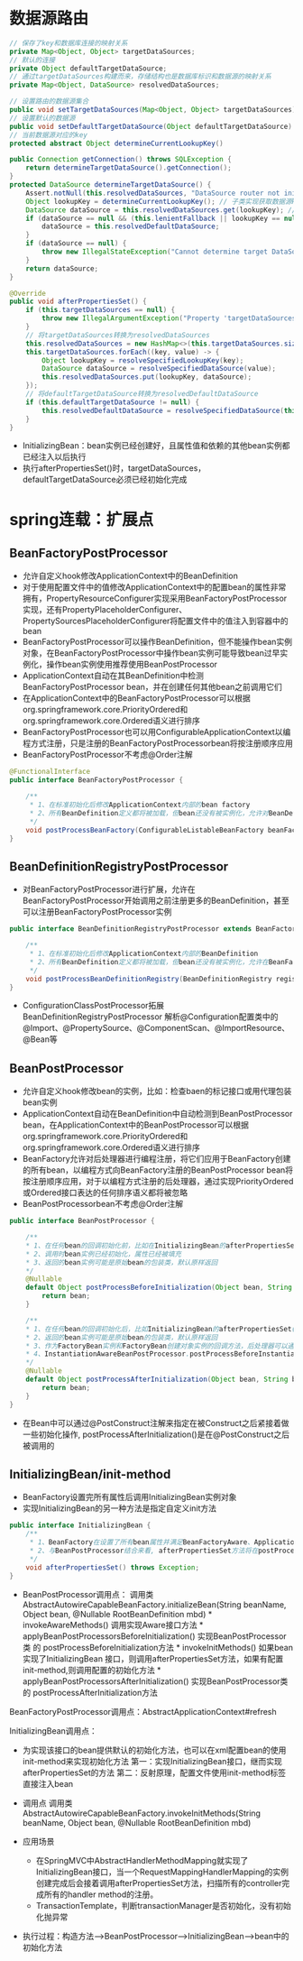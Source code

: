 # 数据源路由

```java
// 保存了key和数据库连接的映射关系
private Map<Object, Object> targetDataSources;
// 默认的连接
private Object defaultTargetDataSource;
// 通过targetDataSources构建而来，存储结构也是数据库标识和数据源的映射关系
private Map<Object, DataSource> resolvedDataSources;
```

```java
// 设置路由的数据源集合
public void setTargetDataSources(Map<Object, Object> targetDataSources)
// 设置默认的数据源
public void setDefaultTargetDataSource(Object defaultTargetDataSource)
// 当前数据源对应的key
protected abstract Object determineCurrentLookupKey()
```

```java
public Connection getConnection() throws SQLException {
    return determineTargetDataSource().getConnection();
}
protected DataSource determineTargetDataSource() {
    Assert.notNull(this.resolvedDataSources, "DataSource router not initialized");
    Object lookupKey = determineCurrentLookupKey(); // 子类实现获取数据源key的规则
    DataSource dataSource = this.resolvedDataSources.get(lookupKey); // 没有直接使用targetDataSources
    if (dataSource == null && (this.lenientFallback || lookupKey == null)) {
        dataSource = this.resolvedDefaultDataSource;
    }
    if (dataSource == null) {
        throw new IllegalStateException("Cannot determine target DataSource for lookup key [" + lookupKey + "]");
    }
    return dataSource;
}
```

```java
@Override
public void afterPropertiesSet() {
    if (this.targetDataSources == null) {
        throw new IllegalArgumentException("Property 'targetDataSources' is required");
    }
    // 将targetDataSources转换为resolvedDataSources
    this.resolvedDataSources = new HashMap<>(this.targetDataSources.size());
    this.targetDataSources.forEach((key, value) -> {
        Object lookupKey = resolveSpecifiedLookupKey(key);
        DataSource dataSource = resolveSpecifiedDataSource(value);
        this.resolvedDataSources.put(lookupKey, dataSource);
    });
    // 将defaultTargetDataSource转换为resolvedDefaultDataSource
    if (this.defaultTargetDataSource != null) {
        this.resolvedDefaultDataSource = resolveSpecifiedDataSource(this.defaultTargetDataSource);
    }
}
```
* InitializingBean：bean实例已经创建好，且属性值和依赖的其他bean实例都已经注入以后执行
* 执行afterPropertiesSet()时，targetDataSources，defaultTargetDataSource必须已经初始化完成

# spring连载：扩展点
## BeanFactoryPostProcessor
* 允许自定义hook修改ApplicationContext中的BeanDefinition
* 对于使用配置文件中的值修改ApplicationContext中的配置bean的属性非常拥有，PropertyResourceConfigurer实现采用BeanFactoryPostProcessor实现，还有PropertyPlaceholderConfigurer、PropertySourcesPlaceholderConfigurer将配置文件中的值注入到容器中的bean
* BeanFactoryPostProcessor可以操作BeanDefinition，但不能操作bean实例对象，在BeanFactoryPostProcessor中操作bean实例可能导致bean过早实例化，操作bean实例使用推荐使用BeanPostProcessor
* ApplicationContext自动在其BeanDefinition中检测BeanFactoryPostProcessor bean，并在创建任何其他bean之前调用它们
* 在ApplicationContext中的BeanFactoryPostProcessor可以根据org.springframework.core.PriorityOrdered和org.springframework.core.Ordered语义进行排序
* BeanFactoryPostProcessor也可以用ConfigurableApplicationContext以编程方式注册，只是注册的BeanFactoryPostProcessorbean将按注册顺序应用
* BeanFactoryPostProcessor不考虑@Order注解
```java
@FunctionalInterface
public interface BeanFactoryPostProcessor {

	/**
     * 1、在标准初始化后修改ApplicationContext内部的bean factory
     * 2、所有BeanDefinition定义都将被加载，但bean还没有被实例化，允许对BeanDefinition重写或添加属性，甚至对bean过早实例化
	 */
	void postProcessBeanFactory(ConfigurableListableBeanFactory beanFactory) throws BeansException;
}
```

## BeanDefinitionRegistryPostProcessor
* 对BeanFactoryPostProcessor进行扩展，允许在BeanFactoryPostProcessor开始调用之前注册更多的BeanDefinition，甚至可以注册BeanFactoryPostProcessor实例
```java
public interface BeanDefinitionRegistryPostProcessor extends BeanFactoryPostProcessor {

	/**
     * 1、在标准初始化后修改ApplicationContext内部的BeanDefinition
     * 2、所有BeanDefinition定义都将被加载，但bean还没有被实例化，允许在BeanFactoryPostProcessor阶段前添加BeanDefinition
	 */
	void postProcessBeanDefinitionRegistry(BeanDefinitionRegistry registry) throws BeansException;
}
```
* ConfigurationClassPostProcessor拓展BeanDefinitionRegistryPostProcessor 解析@Configuration配置类中的@Import、@PropertySource、@ComponentScan、@ImportResource、@Bean等

## BeanPostProcessor 
* 允许自定义hook修改bean的实例，比如：检查baen的标记接口或用代理包装bean实例
* ApplicationContext自动在BeanDefinition中自动检测到BeanPostProcessor bean，在ApplicationContext中的BeanPostProcessor可以根据org.springframework.core.PriorityOrdered和org.springframework.core.Ordered语义进行排序
* BeanFactory允许对后处理器进行编程注册，将它们应用于BeanFactory创建的所有bean，以编程方式向BeanFactory注册的BeanPostProcessor bean将按注册顺序应用，对于以编程方式注册的后处理器，通过实现PriorityOrdered或Ordered接口表达的任何排序语义都将被忽略
* BeanPostProcessorbean不考虑@Order注解
```java
public interface BeanPostProcessor {

	/**
    * 1、在任何bean的回调初始化前，比如在InitializingBean的afterPropertiesSet()或自定义init-method之前
    * 2、调用时bean实例已经初始化，属性已经被填充
    * 3、返回的bean实例可能是原始bean的包装类，默认原样返回
    */
	@Nullable
	default Object postProcessBeforeInitialization(Object bean, String beanName) throws BeansException {
		return bean;
	}

	/**
    * 1、在任何bean的回调初始化后，比如InitializingBean的afterPropertiesSet()或自定义init-method之后
    * 2、返回的bean实例可能是原始bean的包装类，默认原样返回
    * 3、作为FactoryBean实例和FactoryBean创建对象实例的回调方法，后处理器可以通过相应的FactoryBean检查bean实例来决定是应用于FactoryBean还是应用于*    创建的对象，或者两者都应用
    * 4、InstantiationAwareBeanPostProcessor.postProcessBeforeInstantiation()后也将调用该方法
    */
	@Nullable
	default Object postProcessAfterInitialization(Object bean, String beanName) throws BeansException {
		return bean;
	}
}
```
* 在Bean中可以通过@PostConstruct注解来指定在被Construct之后紧接着做一些初始化操作, postProcessAfterInitialization()是在@PostConstruct之后被调用的

## InitializingBean/init-method
* BeanFactory设置完所有属性后调用InitializingBean实例对象 
* 实现InitializingBean的另一种方法是指定自定义init方法
```java
public interface InitializingBean {
	/**
     * 1、BeanFactory在设置了所有bean属性并满足BeanFactoryAware、ApplicationContextAware等要求后调用
     * 2、与BeanPostProcessor结合来看, afterPropertiesSet方法将在postProcessBeforeInitialization和postProcessAfterInitialization之间被调用
	 */
	void afterPropertiesSet() throws Exception;
}
```

* BeanPostProcessor调用点：
    调用类AbstractAutowireCapableBeanFactory.initializeBean(String beanName, Object bean, @Nullable RootBeanDefinition mbd)
        * invokeAwareMethods() 调用实现Aware接口方法
        * applyBeanPostProcessorsBeforeInitialization()  实现BeanPostProcessor类 的 postProcessBeforeInitialization方法
        * invokeInitMethods() 如果bean实现了InitializingBean 接口，则调用afterPropertiesSet方法，如果有配置init-method,则调用配置的初始化方法
        * applyBeanPostProcessorsAfterInitialization() 实现BeanPostProcessor类 的 postProcessAfterInitialization方法

BeanFactoryPostProcessor调用点：AbstractApplicationContext#refresh 

InitializingBean调用点：
* 为实现该接口的bean提供默认的初始化方法，也可以在xml配置bean的使用init-method来实现初始化方法
第一：实现InitializingBean接口，继而实现afterPropertiesSet的方法
第二：反射原理，配置文件使用init-method标签直接注入bean
* 调用点
    调用类AbstractAutowireCapableBeanFactory.invokeInitMethods(String beanName, Object bean, @Nullable RootBeanDefinition mbd)
* 应用场景
    * 在SpringMVC中AbstractHandlerMethodMapping就实现了InitializingBean接口，当一个RequestMappingHandlerMapping的实例创建完成后会接着调用afterPropertiesSet方法，扫描所有的controller完成所有的handler method的注册。
    * TransactionTemplate，判断transactionManager是否初始化，没有初始化抛异常

* 执行过程：构造方法-->BeanPostProcessor-->InitializingBean-->bean中的初始化方法
